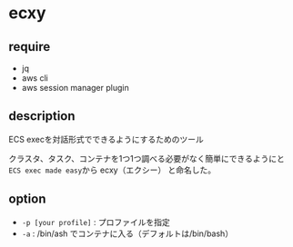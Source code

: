 # ecxy
## require
- jq
- aws cli
- aws session manager plugin

## description
ECS execを対話形式でできるようにするためのツール

クラスタ、タスク、コンテナを1つ1つ調べる必要がなく簡単にできるようにと
`ECS exec made easy`から ecxy（エクシー） と命名した。


## option
- `-p [your profile]` : プロファイルを指定
- `-a` : /bin/ash でコンテナに入る（デフォルトは/bin/bash）
